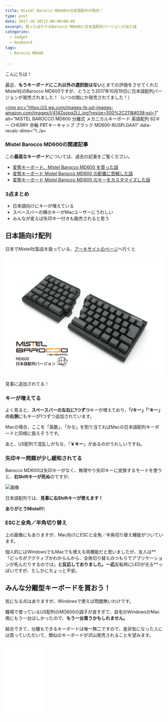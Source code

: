 ```yaml
---
title: Mistel Barocco MD600の日本語配列が発売！
type: post
date: 2017-10-30T12:00:00+09:00
excerpt: 買ったばかりのBarocco MD600に日本語配列バージョンが出た話
categories:
  - Gadget
  - Keyboard
tags:
  - Barocco MD600

---
```

こんにちは！

最近、**もうキーボードにこれ以外の選択肢はない**とまでの評価をさせてくれたMistel社のBarocco MD600ですが、とうとう2017年10月19日に日本語配列バージョンが発売されました！（いつの間にか発売されてました！）

<a title="MiSTEL BAROCCO MD600 分離式 メカニカルキーボード 英語配列 62キー CHERRY 赤軸 PBTキーキャップ ブラック MD600-RUSPLGAA1" href="https://www.amazon.co.jp/MiSTEL-BAROCCO-%E3%83%A1%E3%82%AB%E3%83%8B%E3%82%AB%E3%83%AB%E3%82%AD%E3%83%BC%E3%83%9C%E3%83%BC%E3%83%89-PBT%E3%82%AD%E3%83%BC%E3%82%AD%E3%83%A3%E3%83%83%E3%83%97-MD600-RUSPLGA../B01KN6VEYG?psc=1&SubscriptionId=AKIAJWADTYE3PKY27KHQ&tag=musikirin07-22&linkCode=xm2&camp=2025&creative=165953&creativeASIN=B01KN6VEYG" target="_blank" rel="noopener"><img src="https://i2.wp.com/images-fe.ssl-images-amazon.com/images/I/414Zqzpq2LL.jpg?resize=500%2C211&#038;ssl=1" alt="MiSTEL BAROCCO MD600 分離式 メカニカルキーボード 英語配列 62キー CHERRY 赤軸 PBTキーキャップ ブラック MD600-RUSPLGAA1" data-recalc-dims="1../a>

### Mistel Barocco MD600の関連記事

この**最高なキーボード**については、過去の記事をご覧ください。

  * [変態キーボード、Mistel Barocco MD600 を買った話][1]
  * [変態キーボード Mistel Barocco MD600 の配置に苦戦した話][2]
  * [変態キーボード Mistel Barocco MD600 のキーをカスタマイズした話][3]

### 3点まとめ

  * 日本語向けにキーが増えている
  * スペースバーの横のキーがMacユーザーにうれしい
  * みんなが変えば矢印キー付きも販売されると思う

<!--more-->

## 日本語向け配列

日本でMistel社製品を扱っている、[アーキサイトのページ][4]へ行くと

![画像](../Barocco-JP-web-21-1.jpg)

見事に追加されてる！

### キーが増えてる

よく見ると、**スペースバーの左右に1つずつ**キーが増えており、**「/キー」「’キー」の右側**にもキーが1つずつ追加されています。

Macの場合、ここを「英数」、「かな」を割り当てればMacの日本語配列キーボードと同様に扱えそうです。

あと、US配列で混乱しがちな、「**￥キー**」があるのがうれしいですね。

### 矢印キー問題が少し緩和されてる

Barocco MD600は矢印キーがなく、無理やり矢印キーに変換するモードを使うと、**右Shiftキーが死ぬ**のですが、

![画像](../Barocco-JP-web-28-600x450-1.jpg)

日本語配列では、**見事に右Shiftキーが使えます！**

**ありがとうMistel!!**\

### ESCと全角／半角切り替え

上の画像にもありますが、Mac向けにESCと全角／半角切り替え機能がついています。

個人的にはWindowsでもMacでも使える両機能だと思いましたが、友人は**「どっちがアクティブかわからんから、全角切り替えのつもりでアプリケーションが死んだりするのでは」**と反応しておりました。一応**反転時にLEDが光る**っぽいですが、たしかにちょっと不安。

## みんな分離型キーボードを買おう！

気になる点はありますが、Windowsで使えば問題無いわけです。

職場で使っているUS配列のMD600の調子が良すぎて、自宅のWindowsかMac用にもう一台ほしかったので、**もう一台買うかもしれません。**

結合できて、分離もできるキーボードは唯一無二ですので、是非気になった人には買っていただいて、類似のキーボードが沢山発売されることを望みます。

<iframe style="width:120px;height:240px;" marginwidth="0" marginheight="0" scrolling="no" frameborder="0" src="//rcm-fe.amazon-adsystem.com/e/cm?lt1=_blank&bc1=000000&IS2=1&bg1=FFFFFF&fc1=000000&lc1=0000FF&t=musikirin07-22&language=ja_JP&o=9&p=8&l=as4&m=amazon&f=ifr&ref=as_ss_li_til&asins=B01KN6LBDU&linkId=9dfd4e3cb161e63f214b5fb80273077f"></iframe>

 [1]: http://musikirin.com/archives/2017/10/03/mistel-barocco-md600
 [3]: http://musikirin.com/archives/2017/10/30/mistel-barocco-md600-3
 [2]: %E5%A4%89%E6%85%8B%E3%82%AD%E3%83%BC%E3%83%9C%E3%83%BC%E3%83%89%20Mistel%20Barocco%20MD600%20%E3%81%AE%E9%85%8D%E7%BD%AE%E3%81%AB%E8%8B%A6%E6%88%A6%E3%81%97%E3%81%9F%E8%A9%B1
 [3]: %E5%A4%89%E6%85%8B%E3%82%AD%E3%83%BC%E3%83%9C%E3%83%BC%E3%83%89%20Mistel%20Barocco%20MD600%20%E3%81%AE%E3%82%AD%E3%83%BC%E3%82%92%E3%82%AB%E3%82%B9%E3%82%BF%E3%83%9E%E3%82%A4%E3%82%BA%E3%81%97%E3%81%9F%E8%A9%B1
 [4]: http://www.archisite.co.jp/products/mistel/barocco-jp/